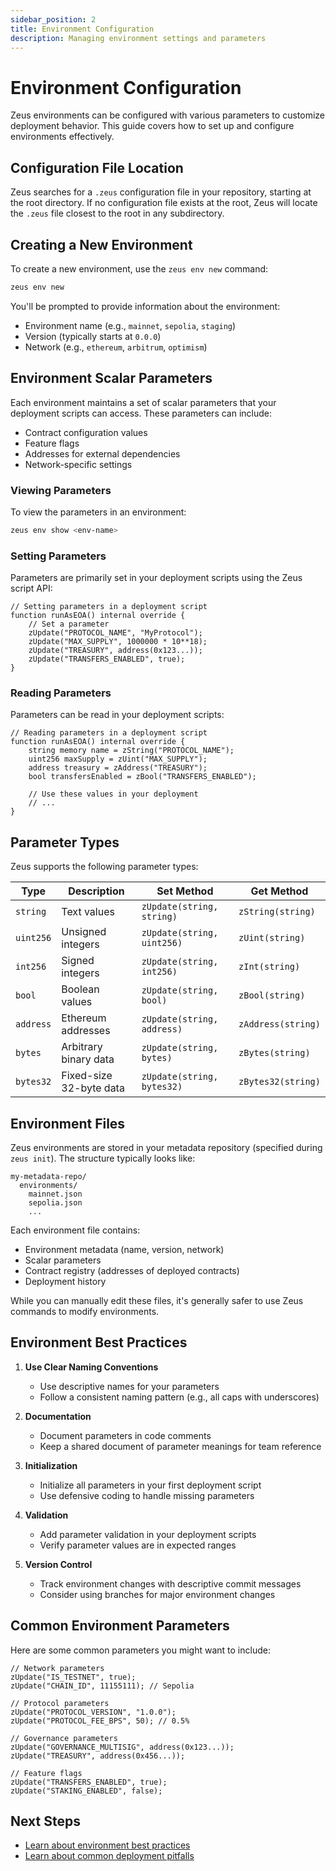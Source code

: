 ```yaml
---
sidebar_position: 2
title: Environment Configuration
description: Managing environment settings and parameters
---
```


# Environment Configuration

Zeus environments can be configured with various parameters to customize deployment behavior. This guide covers how to set up and configure environments effectively.

## Configuration File Location

Zeus searches for a `.zeus` configuration file in your repository, starting at the root directory. If no configuration file exists at the root, Zeus will locate the `.zeus` file closest to the root in any subdirectory.

## Creating a New Environment

To create a new environment, use the `zeus env new` command:

```bash
zeus env new
```

You'll be prompted to provide information about the environment:

- Environment name (e.g., `mainnet`, `sepolia`, `staging`)
- Version (typically starts at `0.0.0`)
- Network (e.g., `ethereum`, `arbitrum`, `optimism`)

## Environment Scalar Parameters

Each environment maintains a set of scalar parameters that your deployment scripts can access. These parameters can include:

- Contract configuration values
- Feature flags
- Addresses for external dependencies
- Network-specific settings

### Viewing Parameters

To view the parameters in an environment:

```bash
zeus env show <env-name>
```

### Setting Parameters

Parameters are primarily set in your deployment scripts using the Zeus script API:

```solidity
// Setting parameters in a deployment script
function runAsEOA() internal override {
    // Set a parameter
    zUpdate("PROTOCOL_NAME", "MyProtocol");
    zUpdate("MAX_SUPPLY", 1000000 * 10**18);
    zUpdate("TREASURY", address(0x123...));
    zUpdate("TRANSFERS_ENABLED", true);
}
```

### Reading Parameters

Parameters can be read in your deployment scripts:

```solidity
// Reading parameters in a deployment script
function runAsEOA() internal override {
    string memory name = zString("PROTOCOL_NAME");
    uint256 maxSupply = zUint("MAX_SUPPLY");
    address treasury = zAddress("TREASURY");
    bool transfersEnabled = zBool("TRANSFERS_ENABLED");
    
    // Use these values in your deployment
    // ...
}
```

## Parameter Types

Zeus supports the following parameter types:

| Type | Description | Set Method | Get Method |
|------|-------------|------------|------------|
| `string` | Text values | `zUpdate(string, string)` | `zString(string)` |
| `uint256` | Unsigned integers | `zUpdate(string, uint256)` | `zUint(string)` |
| `int256` | Signed integers | `zUpdate(string, int256)` | `zInt(string)` |
| `bool` | Boolean values | `zUpdate(string, bool)` | `zBool(string)` |
| `address` | Ethereum addresses | `zUpdate(string, address)` | `zAddress(string)` |
| `bytes` | Arbitrary binary data | `zUpdate(string, bytes)` | `zBytes(string)` |
| `bytes32` | Fixed-size 32-byte data | `zUpdate(string, bytes32)` | `zBytes32(string)` |

## Environment Files

Zeus environments are stored in your metadata repository (specified during `zeus init`). The structure typically looks like:

```
my-metadata-repo/
  environments/
    mainnet.json
    sepolia.json
    ...
```

Each environment file contains:
- Environment metadata (name, version, network)
- Scalar parameters
- Contract registry (addresses of deployed contracts)
- Deployment history

While you can manually edit these files, it's generally safer to use Zeus commands to modify environments.

## Environment Best Practices

1. **Use Clear Naming Conventions**
   - Use descriptive names for your parameters
   - Follow a consistent naming pattern (e.g., all caps with underscores)

2. **Documentation**
   - Document parameters in code comments
   - Keep a shared document of parameter meanings for team reference

3. **Initialization**
   - Initialize all parameters in your first deployment script
   - Use defensive coding to handle missing parameters

4. **Validation**
   - Add parameter validation in your deployment scripts
   - Verify parameter values are in expected ranges

5. **Version Control**
   - Track environment changes with descriptive commit messages
   - Consider using branches for major environment changes

## Common Environment Parameters

Here are some common parameters you might want to include:

```solidity
// Network parameters
zUpdate("IS_TESTNET", true);
zUpdate("CHAIN_ID", 11155111); // Sepolia

// Protocol parameters
zUpdate("PROTOCOL_VERSION", "1.0.0");
zUpdate("PROTOCOL_FEE_BPS", 50); // 0.5%

// Governance parameters
zUpdate("GOVERNANCE_MULTISIG", address(0x123...));
zUpdate("TREASURY", address(0x456...));

// Feature flags
zUpdate("TRANSFERS_ENABLED", true);
zUpdate("STAKING_ENABLED", false);
```

## Next Steps

- [Learn about environment best practices](/environments/best-practices)
- [Learn about common deployment pitfalls](/migrations/common-pitfalls)
